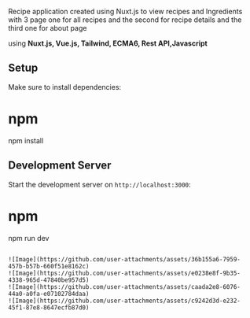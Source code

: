 Recipe application created using Nuxt.js to view recipes and Ingredients with 3 page 
one for all recipes and the second for recipe details and the third one for about page

 using **Nuxt.js, Vue.js, Tailwind, ECMA6, Rest API,Javascript**
 
## Setup

Make sure to install dependencies:

# npm
npm install

## Development Server

Start the development server on `http://localhost:3000`:

# npm
npm run dev
```

![Image](https://github.com/user-attachments/assets/36b155a6-7959-457b-b57b-660f51e8162c)
![Image](https://github.com/user-attachments/assets/e0238e8f-9b35-4338-965d-47840be957d5)
![Image](https://github.com/user-attachments/assets/caada2e8-6076-44a0-a0fa-e07102784daa)
![Image](https://github.com/user-attachments/assets/c9242d3d-e232-45f1-87e8-8647ecfb87d0)
